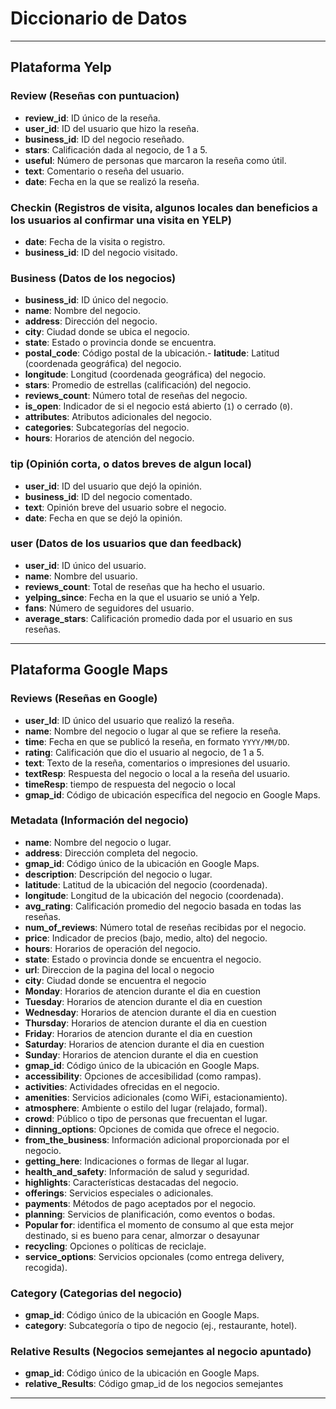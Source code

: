 # Diccionario de Datos


---

## Plataforma Yelp

### Review (Reseñas con puntuacion)
- **review_id**: ID único de la reseña.
- **user_id**: ID del usuario que hizo la reseña.
- **business_id**: ID del negocio reseñado.
- **stars**: Calificación dada al negocio, de 1 a 5.
- **useful**: Número de personas que marcaron la reseña como útil.
- **text**: Comentario o reseña del usuario.
- **date**: Fecha en la que se realizó la reseña.

### Checkin (Registros de visita, algunos locales dan beneficios a los usuarios al confirmar una visita en YELP)
- **date**: Fecha de la visita o registro.
- **business_id**: ID del negocio visitado.

### Business (Datos de los negocios)
- **business_id**: ID único del negocio.
- **name**: Nombre del negocio.
- **address**: Dirección del negocio.
- **city**: Ciudad donde se ubica el negocio.
- **state**: Estado o provincia donde se encuentra.
- **postal_code**: Código postal de la ubicación.- **latitude**: Latitud (coordenada geográfica) del negocio.
- **longitude**: Longitud (coordenada geográfica) del negocio.
- **stars**: Promedio de estrellas (calificación) del negocio.
- **reviews_count**: Número total de reseñas del negocio.
- **is_open**: Indicador de si el negocio está abierto (`1`) o cerrado (`0`).
- **attributes**: Atributos adicionales del negocio.
- **categories**: Subcategorías del negocio.
- **hours**: Horarios de atención del negocio.

### tip (Opinión corta, o datos breves de algun local)
- **user_id**: ID del usuario que dejó la opinión.
- **business_id**: ID del negocio comentado.
- **text**: Opinión breve del usuario sobre el negocio.
- **date**: Fecha en que se dejó la opinión.

### user (Datos de los usuarios que dan feedback)
- **user_id**: ID único del usuario.
- **name**: Nombre del usuario.
- **reviews_count**: Total de reseñas que ha hecho el usuario.
- **yelping_since**: Fecha en la que el usuario se unió a Yelp.
- **fans**: Número de seguidores del usuario.
- **average_stars**: Calificación promedio dada por el usuario en sus reseñas.


---

## Plataforma Google Maps

### Reviews (Reseñas en Google)
- **user_Id**: ID único del usuario que realizó la reseña.
- **name**: Nombre del negocio o lugar al que se refiere la reseña.
- **time**: Fecha en que se publicó la reseña, en formato `YYYY/MM/DD`.
- **rating**: Calificación que dio el usuario al negocio, de 1 a 5.
- **text**: Texto de la reseña, comentarios o impresiones del usuario.
- **textResp**: Respuesta del negocio o local a la reseña del usuario.
- **timeResp**: tiempo de respuesta del negocio o local
- **gmap_id**: Código de ubicación específica del negocio en Google Maps.

### Metadata (Información del negocio)
- **name**: Nombre del negocio o lugar.
- **address**: Dirección completa del negocio.
- **gmap_id**: Código único de la ubicación en Google Maps.
- **description**: Descripción del negocio o lugar.
- **latitude**: Latitud de la ubicación del negocio (coordenada).
- **longitude**: Longitud de la ubicación del negocio (coordenada).
- **avg_rating**: Calificación promedio del negocio basada en todas las reseñas.
- **num_of_reviews**: Número total de reseñas recibidas por el negocio.
- **price**: Indicador de precios (bajo, medio, alto) del negocio.
- **hours**: Horarios de operación del negocio.
- **state**: Estado o provincia donde se encuentra el negocio.
- **url**: Direccion de la pagina del local o negocio
- **city**: Ciudad donde se encuentra el negocio
- **Monday**: Horarios de atencion durante el dia en cuestion
- **Tuesday**: Horarios de atencion durante el dia en cuestion
- **Wednesday**: Horarios de atencion durante el dia en cuestion
- **Thursday**: Horarios de atencion durante el dia en cuestion
- **Friday**: Horarios de atencion durante el dia en cuestion
- **Saturday**: Horarios de atencion durante el dia en cuestion
- **Sunday**: Horarios de atencion durante el dia en cuestion
- **gmap_id**: Código único de la ubicación en Google Maps.
- **accessibility**: Opciones de accesibilidad (como rampas).
- **activities**: Actividades ofrecidas en el negocio.
- **amenities**: Servicios adicionales (como WiFi, estacionamiento).
- **atmosphere**: Ambiente o estilo del lugar (relajado, formal).
- **crowd**: Público o tipo de personas que frecuentan el lugar.
- **dinning_options**: Opciones de comida que ofrece el negocio.
- **from_the_business**: Información adicional proporcionada por el negocio.
- **getting_here**: Indicaciones o formas de llegar al lugar.
- **health_and_safety**: Información de salud y seguridad.
- **highlights**: Características destacadas del negocio.
- **offerings**: Servicios especiales o adicionales.
- **payments**: Métodos de pago aceptados por el negocio.
- **planning**: Servicios de planificación, como eventos o bodas.
- **Popular for**: identifica el momento de consumo al que esta mejor destinado, si es bueno para cenar, almorzar o desayunar
- **recycling**: Opciones o políticas de reciclaje.
- **service_options**: Servicios opcionales (como entrega delivery, recogida).

### Category (Categorias del negocio)
- **gmap_id**: Código único de la ubicación en Google Maps.
- **category**: Subcategoría o tipo de negocio (ej., restaurante, hotel).

### Relative Results (Negocios semejantes al negocio apuntado)
- **gmap_id**: Código único de la ubicación en Google Maps.
- **relative_Results**: Código gmap_id de los negocios semejantes

---

